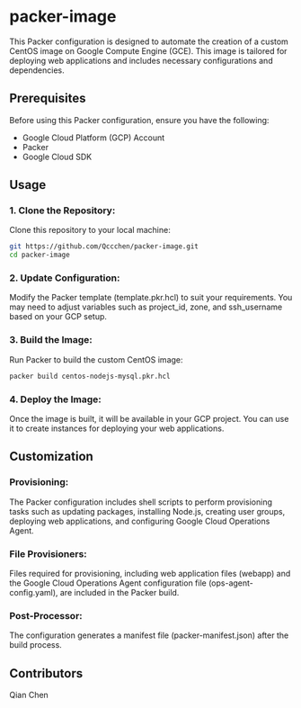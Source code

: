 # packer-image

This Packer configuration is designed to automate the creation of a custom CentOS image on Google Compute Engine (GCE). This image is tailored for deploying web applications and includes necessary configurations and dependencies.

## Prerequisites

Before using this Packer configuration, ensure you have the following:

- Google Cloud Platform (GCP) Account
- Packer
- Google Cloud SDK

## Usage

### 1. Clone the Repository: 

Clone this repository to your local machine:
    
```bash
git https://github.com/Qccchen/packer-image.git
cd packer-image
```

### 2. Update Configuration: 

Modify the Packer template (template.pkr.hcl) to suit your requirements. You may need to adjust variables such as project_id, zone, and ssh_username based on your GCP setup.

### 3. Build the Image:
 
 Run Packer to build the custom CentOS image:

```bash
packer build centos-nodejs-mysql.pkr.hcl
```

### 4. Deploy the Image:

Once the image is built, it will be available in your GCP project. You can use it to create instances for deploying your web applications.

## Customization

### Provisioning: 

The Packer configuration includes shell scripts to perform provisioning tasks such as updating packages, installing Node.js, creating user groups, deploying web applications, and configuring Google Cloud Operations Agent.

### File Provisioners: 

Files required for provisioning, including web application files (webapp) and the Google Cloud Operations Agent configuration file (ops-agent-config.yaml), are included in the Packer build.

### Post-Processor: 

The configuration generates a manifest file (packer-manifest.json) after the build process.

## Contributors

Qian Chen
